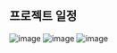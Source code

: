 ## 프로젝트 일정
![image](https://github.com/Makive-moumi/.github/assets/76805879/4e15608d-a079-4c0f-b25f-518fd543ac99)
![image](https://github.com/Makive-moumi/.github/assets/76805879/b4d04c09-9a3d-4a35-8b01-cf0dc8500cce)
![image](https://github.com/Makive-moumi/.github/assets/76805879/c7b79c18-b95d-4b6c-93d6-95a27a60ae9a)
